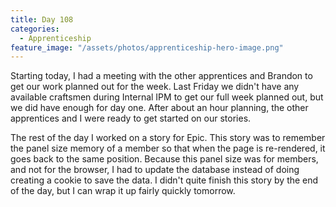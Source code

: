 ```yaml
---
title: Day 108
categories:
  - Apprenticeship
feature_image: "/assets/photos/apprenticeship-hero-image.png"
---
```


Starting today, I had a meeting with the other apprentices and Brandon to get our work planned out for
the week. Last Friday we didn't have any available craftsmen during Internal IPM to get our full week
planned out, but we did have enough for day one. After about an hour planning, the other apprentices
and I were ready to get started on our stories.

The rest of the day I worked on a story for Epic. This story was to remember the panel size memory
of a member so that when the page is re-rendered, it goes back to the same position. Because this panel
size was for members, and not for the browser, I had to update the database instead of doing creating
a cookie to save the data. I didn't quite finish this story by the end of the day, but I can wrap it
up fairly quickly tomorrow.